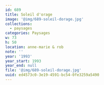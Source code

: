 ```yaml
---
id: 689
title: Soleil d'orage
image: '@img/689-soleil-dorage.jpg'
collections:
  - paysages
categories: Paysages
w: 73
h: 50
location: anne-marie & rob
note: ''
year: '1993'
year_start: 1993
year_end: null
file: '@img/689-soleil-dorage.jpg'
uuid: ed4573c0-3e19-4591-bc54-0fe3259a5490
---
```


